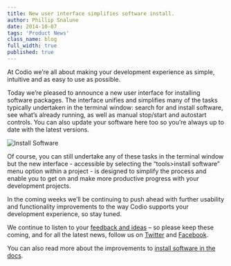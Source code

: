 ```yaml
---
title: New user interface simplifies software install.
author: Phillip Snalune
date: 2014-10-07
tags: 'Product News'
class_name: blog
full_width: true
published: true
---
```


At Codio we’re all about making your development experience as simple, intuitive and as easy to use as possible.

Today we’re pleased to announce a new user interface for installing software packages.  The interface unifies and simplifies many of the tasks typically undertaken in the terminal window: search for and install software, see what’s already running, as well as manual stop/start and autostart controls.  You can also update your software here too so you’re always up to date with the latest versions.

![Install Software](/img/docs/install-software.png)

Of course, you can still undertake any of these tasks in the terminal window but the new interface - accessible by selecting the “tools>install software” menu option within a project - is designed to simplify the process and enable you to get on and make more productive progress with your development projects.

In the coming weeks we’ll be continuing to push ahead with further usability and functionality improvements to the way Codio supports your development experience, so stay tuned.

We continue to listen to your [feedback and ideas](http://forum.codio.com) – so please keep these coming, and for all the latest news, follow us on [Twitter](https://twitter.com/codiohq) and [Facebook](https://www.facebook.com/CodioHQ).

You can also read more about the improvements to [install software in the docs](/docs/boxes/box-parts).
